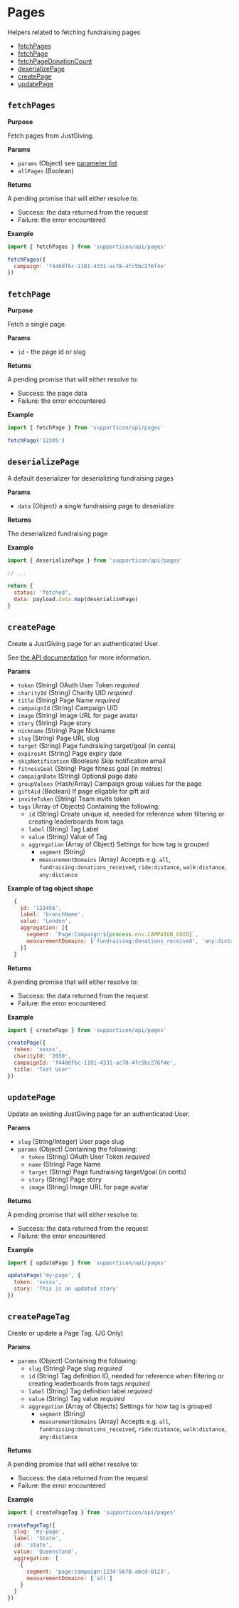 # Pages

Helpers related to fetching fundraising pages

- [fetchPages](#fetchpages)
- [fetchPage](#fetchpage)
- [fetchPageDonationCount](#fetchpagedonationcount)
- [deserializePage](#deserializepage)
- [createPage](#createpage)
- [updatePage](#updatepage)


## `fetchPages`

**Purpose**

Fetch pages from JustGiving.

**Params**

- `params` (Object) see [parameter list](../readme.md#availableparameters)
- `allPages` (Boolean)

**Returns**

A pending promise that will either resolve to:

- Success: the data returned from the request
- Failure: the error encountered

**Example**

```javascript
import { fetchPages } from 'supporticon/api/pages'

fetchPages({
  campaign: 'f440df6c-1101-4331-ac78-4fc5bc276f4e'
})
```

## `fetchPage`

**Purpose**

Fetch a single page.

**Params**

- `id` - the page id or slug

**Returns**

A pending promise that will either resolve to:

- Success: the page data
- Failure: the error encountered

**Example**

```javascript
import { fetchPage } from 'supporticon/api/pages'

fetchPage('12345')
```

## `deserializePage`

A default deserializer for deserializing fundraising pages

**Params**

- `data` {Object} a single fundraising page to deserialize

**Returns**

The deserialized fundraising page

**Example**

```javascript
import { deserializePage } from 'supporticon/api/pages'

// ...

return {
  status: 'fetched',
  data: payload.data.map(deserializePage)
}
```

## `createPage`

Create a JustGiving page for an authenticated User.

See [the API documentation](https://api.justgiving.com/docs/resources/v1/Fundraising/RegisterFundraisingPage) for more information.

**Params**

- `token` (String) OAuth User Token _required_
- `charityId` (String) Charity UID _required_
- `title` (String) Page Name _required_
- `campaignId` (String) Campaign UID
- `image` (String) Image URL for page avatar
- `story` (String) Page story
- `nickname` (String) Page Nickname
- `slug` (String) Page URL slug
- `target` (String) Page fundraising target/goal (in cents)
- `expiresAt` (String) Page expiry date
- `skipNotification` (Boolean) Skip notification email
- `fitnessGoal` (String) Page fitness goal (in metres)
- `campaignDate` (String) Optional page date
- `groupValues` (Hash/Array) Campaign group values for the page
- `giftAid` (Boolean) If page eligable for gift aid
- `inviteToken` (String) Team invite token
- `tags` (Array of Objects) Containing the following:
  - `id` (String) Create unique id, needed for reference when filtering or creating leaderboards from tags
  - `label` (String) Tag Label
  - `value` (String) Value of Tag
  - `aggregation` (Array of Object) Settings for how tag is grouped
    - `segment` (String)
    - `measurementDomains` (Array) Accepts e.g. `all`, `fundraising:donations_received`, `ride:distance`, `walk:distance`, `any:distance`

**Example of tag object shape**
```javascript
  {
    id: '123456',
    label: 'branchName',
    value: 'London',
    aggregation: [{
      segment: `Page:Campaign:${process.env.CAMPAIGN_GUID}`,
      measurementDomains: ['fundraising:donations_received', 'any:distance']
    }]
  }
```


**Returns**

A pending promise that will either resolve to:

- Success: the data returned from the request
- Failure: the error encountered

**Example**

```javascript
import { createPage } from 'supporticon/api/pages'

createPage({
  token: 'xxxxx',
  charityId: '2050',
  campaignId: 'f440df6c-1101-4331-ac78-4fc5bc276f4e',
  title: 'Test User'
})
```

## `updatePage`

Update an existing JustGiving page for an authenticated User.

**Params**

- `slug` (String/Integer) User page slug
- `params` (Object) Containing the following:
  - `token` (String) OAuth User Token _required_
  - `name` (String) Page Name
  - `target` (String) Page fundraising target/goal (in cents)
  - `story` (String) Page story
  - `image` (String) Image URL for page avatar

**Returns**

A pending promise that will either resolve to:

- Success: the data returned from the request
- Failure: the error encountered

**Example**

```javascript
import { updatePage } from 'supporticon/api/pages'

updatePage('my-page', {
  token: 'xxxxx',
  story: 'This is an updated story'
})
```

## `createPageTag`

Create or update a Page Tag. (JG Only)

**Params**

- `params` (Object) Containing the following:
  - `slug` (String) Page slug _required_
  - `id` (String) Tag definition ID, needed for reference when filtering or creating leaderboards from tags _required_
  - `label` (String) Tag definition label _required_
  - `value` (String) Tag value _required_
  - `aggregation` (Array of Objects) Settings for how tag is grouped
    - `segment` (String)
    - `measurementDomains` (Array) Accepts e.g. `all`, `fundraising:donations_received`, `ride:distance`, `walk:distance`, `any:distance`

**Returns**

A pending promise that will either resolve to:

- Success: the data returned from the request
- Failure: the error encountered

**Example**

```javascript
import { createPageTag } from 'supporticon/api/pages'

createPageTag({
  slug: 'my-page',
  label: 'State',
  id: 'state',
  value: 'Queensland',
  aggregation: [
    {
      segment: 'page:campaign:1234-5678-abcd-0123',
      measurementDomains: ['all']
    }
  ]
})
```
